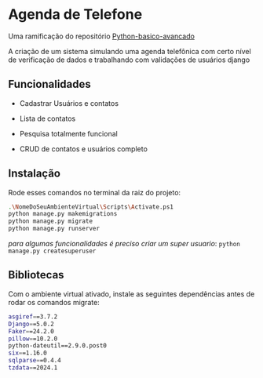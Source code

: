 # Agenda de Telefone

Uma ramificação do repositório [Python-basico-avancado](https://github.com/agostin-afk/Python-basico-avancado)


A criação de um sistema simulando uma agenda telefônica com certo nível de verificação de dados e trabalhando com validações de usuários django




## Funcionalidades

- Cadastrar Usuários e contatos

- Lista de contatos

- Pesquisa totalmente funcional

- CRUD de contatos e usuários completo

## Instalação

Rode esses comandos no terminal da raiz do projeto:

```bash
.\NomeDoSeuAmbienteVirtual\Scripts\Activate.ps1
python manage.py makemigrations
python manage.py migrate
python manage.py runserver
```
_para algumas funcionalidades é preciso criar um super usuario_:
```python manage.py createsuperuser```
    
## Bibliotecas

Com o ambiente virtual ativado, instale as seguintes dependências antes de rodar os comandos migrate:

```bash
asgiref==3.7.2
Django==5.0.2
Faker==24.2.0
pillow==10.2.0
python-dateutil==2.9.0.post0
six==1.16.0
sqlparse==0.4.4
tzdata==2024.1
```




